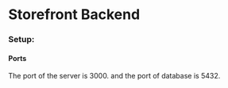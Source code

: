 # Storefront Backend

### Setup:

#### Ports

The port of the server is 3000. and the port of database is 5432.
